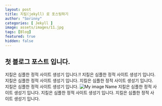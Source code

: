 ```yaml
---
layout: post
title: 지킬(jekyll) 로 포스팅하기
author: "Sorinny"
categories: [ Jekyll ]
image: assets/images/11.jpg
tags: [Blog]
featured: true
hidden: false
---
```


## 첫 블로그 포스트 입니다.

지킬은 심플한 정적 사이트 생성기 입니다.!!
지킬은 심플한 정적 사이트 생성기 입니다.
지킬은 심플한 정적 사이트 생성기 입니다.
지킬은 심플한 정적 사이트 생성기 입니다.
지킬은 심플한 정적 사이트 생성기 입니다.
![My image Name](/assets/images/11.jpg)
지킬은 심플한 정적 사이트 생성기 입니다.
지킬은 심플한 정적 사이트 생성기 입니다.
지킬은 심플한 정적 사이트 생성기 입니다.